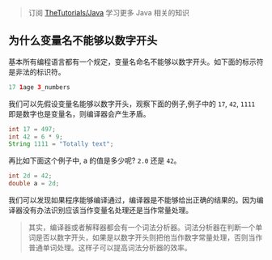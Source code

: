 > 订阅 [TheTutorials/Java](https://github.com/TheTutorials/Java) 学习更多 Java 相关的知识

## 为什么变量名不能够以数字开头

基本所有编程语言都有一个规定，变量名命名不能够以数字开头。如下面的标示符是非法的标识符。

``` java
17 1age 3_numbers
```

我们可以先假设变量名能够以数字开头，观察下面的例子,例子中的 `17`, `42`, `1111` 即是数字也是变量名，则编译器会产生矛盾。
``` java
int 17 = 497;
int 42 = 6 * 9;
String 1111 = "Totally text";
```

再比如下面这个例子中, a 的值是多少呢? `2.0` 还是 `42`。
``` java
int 2d = 42;
double a = 2d;
```

我们可以发现如果程序能够编译通过，编译器是不能够给出正确的结果的。因为编译器没有办法识别应该当作变量名处理还是当作常量处理。

> 其实，编译器或者解释器都会有一个词法分析器。词法分析器在判断一个单词是否以数字开头，如果是以数字开头则把他当作数字常量处理，否则当作普通单词处理。这样子可以提高词法分析器的效率。